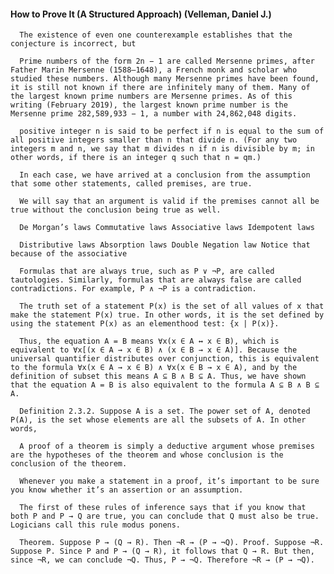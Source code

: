 #### How to Prove It (A Structured Approach) (Velleman, Daniel J.)
      The existence of even one counterexample establishes that the conjecture is incorrect, but

      Prime numbers of the form 2n − 1 are called Mersenne primes, after Father Marin Mersenne (1588–1648), a French monk and scholar who studied these numbers. Although many Mersenne primes have been found, it is still not known if there are infinitely many of them. Many of the largest known prime numbers are Mersenne primes. As of this writing (February 2019), the largest known prime number is the Mersenne prime 282,589,933 − 1, a number with 24,862,048 digits.

      positive integer n is said to be perfect if n is equal to the sum of all positive integers smaller than n that divide n. (For any two integers m and n, we say that m divides n if n is divisible by m; in other words, if there is an integer q such that n = qm.)

      In each case, we have arrived at a conclusion from the assumption that some other statements, called premises, are true.

      We will say that an argument is valid if the premises cannot all be true without the conclusion being true as well.

      De Morgan’s laws Commutative laws Associative laws Idempotent laws

      Distributive laws Absorption laws Double Negation law Notice that because of the associative

      Formulas that are always true, such as P ∨ ¬P, are called tautologies. Similarly, formulas that are always false are called contradictions. For example, P ∧ ¬P is a contradiction.

      The truth set of a statement P(x) is the set of all values of x that make the statement P(x) true. In other words, it is the set defined by using the statement P(x) as an elementhood test: {x | P(x)}.

      Thus, the equation A = B means ∀x(x ∈ A ↔ x ∈ B), which is equivalent to ∀x[(x ∈ A → x ∈ B) ∧ (x ∈ B → x ∈ A)]. Because the universal quantifier distributes over conjunction, this is equivalent to the formula ∀x(x ∈ A → x ∈ B) ∧ ∀x(x ∈ B → x ∈ A), and by the definition of subset this means A ⊆ B ∧ B ⊆ A. Thus, we have shown that the equation A = B is also equivalent to the formula A ⊆ B ∧ B ⊆ A.

      Definition 2.3.2. Suppose A is a set. The power set of A, denoted P(A), is the set whose elements are all the subsets of A. In other words,

      A proof of a theorem is simply a deductive argument whose premises are the hypotheses of the theorem and whose conclusion is the conclusion of the theorem.

      Whenever you make a statement in a proof, it’s important to be sure you know whether it’s an assertion or an assumption.

      The first of these rules of inference says that if you know that both P and P → Q are true, you can conclude that Q must also be true. Logicians call this rule modus ponens.

      Theorem. Suppose P → (Q → R). Then ¬R → (P → ¬Q). Proof. Suppose ¬R. Suppose P. Since P and P → (Q → R), it follows that Q → R. But then, since ¬R, we can conclude ¬Q. Thus, P → ¬Q. Therefore ¬R → (P → ¬Q).

